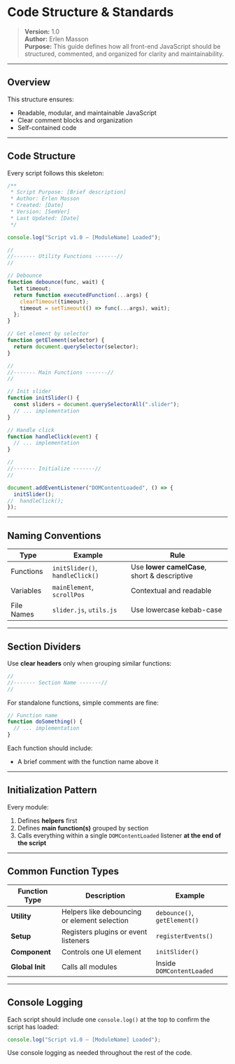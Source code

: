# Code Structure & Standards

> **Version:** 1.0  
> **Author:** Erlen Masson  
> **Purpose:** This guide defines how all front-end JavaScript should be structured, commented, and organized for clarity and maintainability.

---

## Overview

This structure ensures:
- Readable, modular, and maintainable JavaScript
- Clear comment blocks and organization
- Self-contained code

---

## Code Structure

Every script follows this skeleton:

```js
/**
 * Script Purpose: [Brief description]
 * Author: Erlen Masson
 * Created: [Date]
 * Version: [SemVer]
 * Last Updated: [Date]
 */

console.log("Script v1.0 — [ModuleName] Loaded");

//
//------- Utility Functions -------//
//

// Debounce
function debounce(func, wait) {
  let timeout;
  return function executedFunction(...args) {
    clearTimeout(timeout);
    timeout = setTimeout(() => func(...args), wait);
  };
}

// Get element by selector
function getElement(selector) {
  return document.querySelector(selector);
}

//
//------- Main Functions -------//
//

// Init slider
function initSlider() {
  const sliders = document.querySelectorAll(".slider");
  // ... implementation
}

// Handle click
function handleClick(event) {
  // ... implementation
}

//
//------- Initialize -------//
//

document.addEventListener("DOMContentLoaded", () => {
  initSlider();
//  handleClick();
});
```

---

## Naming Conventions

| Type | Example | Rule |
|------|----------|------|
| Functions | `initSlider()`, `handleClick()` | Use **lower camelCase**, short & descriptive |
| Variables | `mainElement`, `scrollPos` | Contextual and readable |
| File Names | `slider.js`, `utils.js` | Use lowercase kebab-case |

---

## Section Dividers

Use **clear headers** only when grouping similar functions:

```js
//
//------- Section Name -------//
//
```

For standalone functions, simple comments are fine:

```js
// Function name
function doSomething() {
  // ... implementation
}
```

Each function should include:
- A brief comment with the function name above it

---

## Initialization Pattern

Every module:
1. Defines **helpers** first
2. Defines **main function(s)** grouped by section
3. Calls everything within a single `DOMContentLoaded` listener **at the end of the script**

---

## Common Function Types

| Function Type | Description | Example |
|----------------|--------------|----------|
| **Utility** | Helpers like debouncing or element selection | `debounce()`, `getElement()` |
| **Setup** | Registers plugins or event listeners | `registerEvents()` |
| **Component** | Controls one UI element | `initSlider()` |
| **Global Init** | Calls all modules | Inside `DOMContentLoaded` |

---

## Console Logging

Each script should include one `console.log()` at the top to confirm the script has loaded:

```js
console.log("Script v1.0 — [ModuleName] Loaded");
```

Use console logging as needed throughout the rest of the code.

